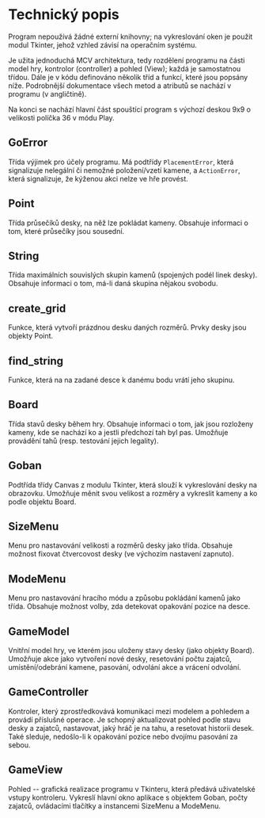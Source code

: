 # Technický popis

Program nepoužívá žádné externí knihovny;
na vykreslování oken je použit modul Tkinter,
jehož vzhled závisí na operačním systému.

Je užita jednoduchá MCV architektura, tedy rozdělení programu na části
model hry, kontrolor (controller) a pohled (View); každá je samostatnou třídou.
Dále je v kódu definováno několik tříd a funkcí, které jsou popsány níže.
Podrobnější dokumentace všech metod a atributů se nachází v programu (v angličtině).

Na konci se nachází hlavní část spouštící program
s výchozí deskou 9x9 o velikosti políčka 36 v módu Play.

## GoError

Třída výjimek pro účely programu. Má podtřídy
`PlacementError`, která signalizuje nelegální či nemožné položení/vzetí kamene,
a `ActionError`, která signalizuje, že kýženou akci nelze ve hře provést.

## Point

Třída průsečíků desky, na něž lze pokládat kameny.
Obsahuje informaci o tom, které průsečíky jsou sousední.

## String

Třída maximálních souvislých skupin kamenů (spojených podél linek desky).
Obsahuje informaci o tom, má-li daná skupina nějakou svobodu.

## create_grid

Funkce, která vytvoří prázdnou desku daných rozměrů. Prvky desky jsou objekty Point.

## find_string

Funkce, která na na zadané desce k danému bodu vrátí jeho skupinu.

## Board

Třída stavů desky během hry. Obsahuje informaci o tom, jak jsou rozloženy kameny,
kde se nachází ko a jestli předchozí tah byl pas.
Umožňuje provádění tahů (resp. testování jejich legality).

## Goban

Podtřída třídy Canvas z modulu Tkinter, která slouží k vykreslování desky na obrazovku.
Umožňuje měnit svou velikost a rozměry a vykreslit kameny a ko podle objektu Board.

## SizeMenu

Menu pro nastavování velikosti a rozměrů desky jako třída.
Obsahuje možnost fixovat čtvercovost desky (ve výchozím nastavení zapnuto).

## ModeMenu

Menu pro nastavování hracího módu a způsobu pokládání kamenů jako třída.
Obsahuje možnost volby, zda detekovat opakování pozice na desce.

## GameModel

Vnitřní model hry, ve kterém jsou uloženy stavy desky (jako objekty Board).
Umožňuje akce jako vytvoření nové desky, resetování počtu zajatců,
umístění/odebrání kamene, pasování, odvolání akce a vrácení odvolání.

## GameController

Kontroler, který zprostředkovává komunikaci mezi modelem a pohledem a provádí příslušné operace.
Je schopný aktualizovat pohled podle stavu desky a zajatců,
nastavovat, jaký hráč je na tahu, a resetovat historii desek.
Také sleduje, nedošlo-li k opakování pozice nebo dvojímu pasování za sebou.

## GameView

Pohled -- grafická realizace programu v Tkinteru, která předává uživatelské vstupy kontroleru.
Vykreslí hlavní okno aplikace s objektem Goban, počty zajatců, ovládacími tlačítky
a instancemi SizeMenu a ModeMenu.
